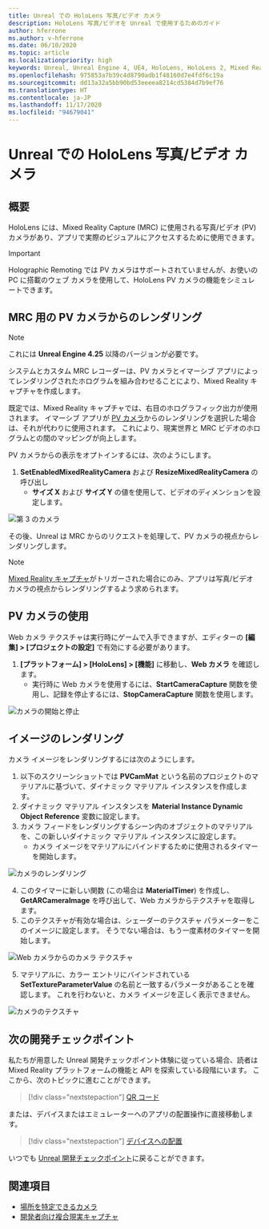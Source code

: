 ```yaml
---
title: Unreal での HoloLens 写真/ビデオ カメラ
description: HoloLens 写真/ビデオを Unreal で使用するためのガイド
author: hferrone
ms.author: v-hferrone
ms.date: 06/10/2020
ms.topic: article
ms.localizationpriority: high
keywords: Unreal, Unreal Engine 4, UE4, HoloLens, HoloLens 2, Mixed Reality, 開発, 機能, ドキュメント, ガイド, ホログラム, カメラ, PV カメラ, MRC, Mixed Reality ヘッドセット, Windows Mixed Reality ヘッドセット, 仮想現実ヘッドセット
ms.openlocfilehash: 975853a7b39c4d8790adb1f48160d7e4fdf6c19a
ms.sourcegitcommit: dd13a32a5bb90bd53eeeea8214cd5384d7b9ef76
ms.translationtype: HT
ms.contentlocale: ja-JP
ms.lasthandoff: 11/17/2020
ms.locfileid: "94679041"
---
```

# <a name="hololens-photovideo-camera-in-unreal"></a>Unreal での HoloLens 写真/ビデオ カメラ

## <a name="overview"></a>概要

HoloLens には、Mixed Reality Capture (MRC) に使用される写真/ビデオ (PV) カメラがあり、アプリで実際のビジュアルにアクセスするために使用できます。 

> [!IMPORTANT]
> Holographic Remoting では PV カメラはサポートされていませんが、お使いの PC に搭載のウェブ カメラを使用して、HoloLens PV カメラの機能をシミュレートできます。

## <a name="render-from-the-pv-camera-for-mrc"></a>MRC 用の PV カメラからのレンダリング

> [!NOTE]
> これには **Unreal Engine 4.25** 以降のバージョンが必要です。

システムとカスタム MRC レコーダーは、PV カメラとイマーシブ アプリによってレンダリングされたホログラムを組み合わせることにより、Mixed Reality キャプチャを作成します。

既定では、Mixed Reality キャプチャでは、右目のホログラフィック出力が使用されます。 イマーシブ アプリが [PV カメラ](../platform-capabilities-and-apis/mixed-reality-capture-for-developers.md#render-from-the-pv-camera-opt-in)からのレンダリングを選択した場合は、それが代わりに使用されます。 これにより、現実世界と MRC ビデオのホログラムとの間のマッピングが向上します。

PV カメラからの表示をオプトインするには、次のようにします。

1. **SetEnabledMixedRealityCamera** および **ResizeMixedRealityCamera** の呼び出し
    * **サイズ X** および **サイズ Y** の値を使用して、ビデオのディメンションを設定します。

![第 3 のカメラ](../platform-capabilities-and-apis/images/unreal-camera-3rd.PNG)

その後、Unreal は MRC からのリクエストを処理して、PV カメラの視点からレンダリングします。

> [!NOTE]
> [Mixed Reality キャプチャ](../../mixed-reality-capture.md)がトリガーされた場合にのみ、アプリは写真/ビデオ カメラの視点からレンダリングするよう求められます。

## <a name="using-the-pv-camera"></a>PV カメラの使用

Web カメラ テクスチャは実行時にゲームで入手できますが、エディターの **[編集] > [プロジェクトの設定]** で有効にする必要があります。
1. **[プラットフォーム] > [HoloLens] > [機能]** に移動し、**Web カメラ** を確認します。
    * 実行時に Web カメラを使用するには、**StartCameraCapture** 関数を使用し、記録を停止するには、**StopCameraCapture** 関数を使用します。

![カメラの開始と停止](images/unreal-camera-startstop.PNG)

## <a name="rendering-an-image"></a>イメージのレンダリング
カメラ イメージをレンダリングするには次のようにします。
1. 以下のスクリーンショットでは **PVCamMat** という名前のプロジェクトのマテリアルに基づいて、ダイナミック マテリアル インスタンスを作成します。  
2. ダイナミック マテリアル インスタンスを **Material Instance Dynamic Object Reference** 変数に設定します。  
3. カメラ フィードをレンダリングするシーン内のオブジェクトのマテリアルを、この新しいダイナミック マテリアル インスタンスに設定します。
    * カメラ イメージをマテリアルにバインドするために使用されるタイマーを開始します。

![カメラのレンダリング](images/unreal-camera-render.PNG)

4. このタイマーに新しい関数 (この場合は **MaterialTimer**) を作成し、**GetARCameraImage** を呼び出して、Web カメラからテクスチャを取得します。  
5. このテクスチャが有効な場合は、シェーダーのテクスチャ パラメーターをこのイメージに設定します。  そうでない場合は、もう一度素材のタイマーを開始します。

![Web カメラからのカメラ テクスチャ](images/unreal-camera-texture.PNG)

5. マテリアルに、カラー エントリにバインドされている **SetTextureParameterValue** の名前と一致するパラメータがあることを確認します。 これを行わないと、カメラ イメージを正しく表示できません。

![カメラのテクスチャ](images/unreal-camera-material.PNG)

## <a name="next-development-checkpoint"></a>次の開発チェックポイント

私たちが用意した Unreal 開発チェックポイント体験に従っている場合、読者は Mixed Reality プラットフォームの機能と API を探索している段階にいます。 ここから、次のトピックに進むことができます。

> [!div class="nextstepaction"]
> [QR コード](unreal-qr-codes.md)

または、デバイスまたはエミュレーターへのアプリの配置操作に直接移動します。

> [!div class="nextstepaction"]
> [デバイスへの配置](unreal-deploying.md)

いつでも [Unreal 開発チェックポイント](unreal-development-overview.md#3-platform-capabilities-and-apis)に戻ることができます。

## <a name="see-also"></a>関連項目
* [場所を特定できるカメラ](../platform-capabilities-and-apis/locatable-camera.md)
* [開発者向け複合現実キャプチャ](../platform-capabilities-and-apis/mixed-reality-capture-for-developers.md)
